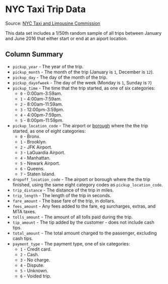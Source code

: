 
# NYC Taxi Trip Data

Source: [NYC Taxi and Limousine Commission](http://www.nyc.gov/html/tlc/html/about/trip_record_data.shtml)

This data set includes a 1/50th random sample of all trips between January and June 2016 that either start or end at an aiport location.

## Column Summary

- `pickup_year` - The year of the trip.
- `pickup_month` - The month of the trip (January is `1`, December is `12`).
- `pickup_day` - The day of the month of the trip.
- `pickup_dayofweek` - The day of the week (Monday is `1`, Sunday is `7`)
- `pickup_time` - The time that the trip started, as one of six categories:
    - `0` - 0:00am-3:59am.
    - `1` - 4:00am-7:59am.
    - `2` - 8:00am-11:59am.
    - `3` - 12:00pm-3:59pm.
    - `4` - 4:00pm-7:59pm.
    - `5` - 8:00pm-11:59pm.
- `pickup_location_code` - The airport or [borough](https://en.wikipedia.org/wiki/Boroughs_of_New_York_City) where the the trip started, as one of eight categories:
    - `0` - Bronx.
    - `1` - Brooklyn.
    - `2` - JFK Airport.
    - `3` - LaGuardia Airport.
    - `4` - Manhattan.
    - `5` - Newark Airport.
    - `6` - Queens.
    - `7` - Staten Island.
- `dropoff_location_code` - The airport or borough where the the trip finished, using the same eight category codes as `pickup_location_code`.
- `trip_distance` - The distance of the trip in miles.
- `trip_length` - The length of the trip in seconds.
- `fare_amount` - The base fare of the trip, in dollars.
- `fees_amount` - Any fees added to the fare, eg surcharges, extras, and MTA taxes.
- `tolls_amount` - The amount of all tolls paid during the trip.
- `tip_amount` - The tip added by the customer - does not include cash tips.
- `total_amount` - The total amount charged to the passenger, excluding cash tips.
- `payment_type` - The payment type, one of six categories:
    - `1` - Credit card.
    - `2` - Cash.
    - `3` - No charge.
    - `4` - Dispute.
    - `5` - Unknown.
    - `6` - Voided trip.
